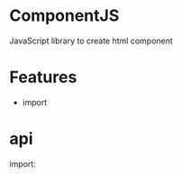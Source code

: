 # ComponentJS
JavaScript library to create html component

# Features
- import

# api
import:
<script import="import-module-file.html">component.js();</script>